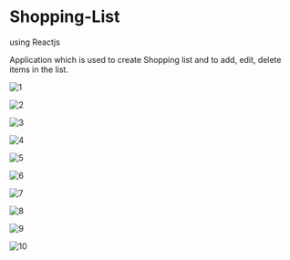 # Shopping-List
using Reactjs

Application which is used to create Shopping list and to add, edit, delete items in the list.

![1](https://user-images.githubusercontent.com/90276347/207262744-e2c8e671-602f-4eae-b376-9a0fd8902f12.PNG)

![2](https://user-images.githubusercontent.com/90276347/207262771-c3428f9c-9a28-4dbb-b9d6-09dca4fb3291.PNG)

![3](https://user-images.githubusercontent.com/90276347/207262815-1ec44144-5e75-441c-8315-2a58d3d03cd7.PNG)

![4](https://user-images.githubusercontent.com/90276347/207262851-61bbae42-0597-4a6d-b76f-70f5bbcc4d3b.PNG)

![5](https://user-images.githubusercontent.com/90276347/207262872-fbce3373-0357-403c-9de4-01ea6ab6e07c.PNG)

![6](https://user-images.githubusercontent.com/90276347/207262934-128ce064-ba12-42d3-9110-d3e424df06ac.PNG)

![7](https://user-images.githubusercontent.com/90276347/207262963-ff2a7cb5-df8b-4d1b-96c3-a86d8c1400ca.PNG)

![8](https://user-images.githubusercontent.com/90276347/207262976-a8270172-30c0-47d8-9b17-86e33c36a28e.PNG)

![9](https://user-images.githubusercontent.com/90276347/207263014-3c1ff20e-54fe-470e-922d-629842a33a9f.PNG)

![10](https://user-images.githubusercontent.com/90276347/207263034-7edf85c9-764a-4014-bfda-cd19fdfeac87.PNG)

